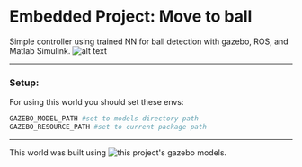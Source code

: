 # Embedded Project: Move to ball
Simple controller using trained NN for ball detection with gazebo, ROS, and Matlab Simulink. 
![alt text](../media/move-to-ball.gif)

-----

### Setup:
For using this world you should set these envs:
```bash
GAZEBO_MODEL_PATH #set to models directory path
GAZEBO_RESOURCE_PATH #set to current package path
```

-----

This world was built using ![this project's](https://github.com/nubot-nudt/gazebo_visual) gazebo models.
